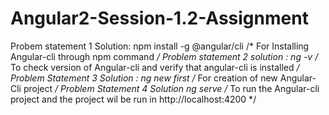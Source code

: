 # Angular2-Session-1.2-Assignment

Probem statement 1 Solution:
           npm install -g @angular/cli     /* For Installing Angular-cli through npm command    */
Problem statement 2 solution :
            ng -v  /* To check version of Angular-cli and verify that angular-cli is installed */
Problem Statement 3 Solution :
            ng new first /* For creation of new Angular-Cli project  */
 Problem Statement 4 Solution
         ng serve /* To run the Angular-cli project and the project wil be run in http://localhost:4200   */
